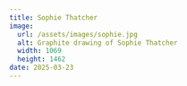 ```yaml
---
title: Sophie Thatcher
image:
  url: /assets/images/sophie.jpg
  alt: Graphite drawing of Sophie Thatcher
  width: 1069
  height: 1462
date: 2025-03-23
---
```

